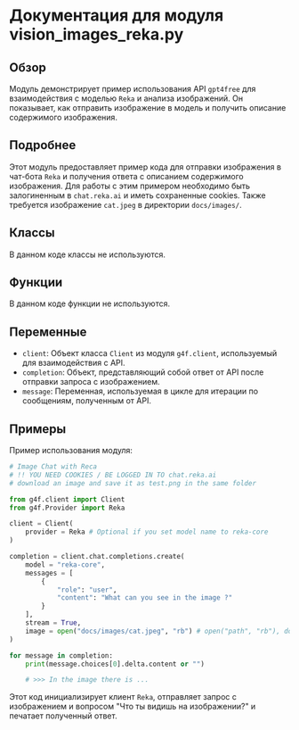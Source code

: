 # Документация для модуля vision_images_reka.py

## Обзор

Модуль демонстрирует пример использования API `gpt4free` для взаимодействия с моделью `Reka` и анализа изображений. Он показывает, как отправить изображение в модель и получить описание содержимого изображения.

## Подробнее

Этот модуль предоставляет пример кода для отправки изображения в чат-бота `Reka` и получения ответа с описанием содержимого изображения. Для работы с этим примером необходимо быть залогиненным в `chat.reka.ai` и иметь сохраненные cookies. Также требуется изображение `cat.jpeg` в директории `docs/images/`.

## Классы

В данном коде классы не используются.

## Функции

В данном коде функции не используются.

## Переменные

- `client`: Объект класса `Client` из модуля `g4f.client`, используемый для взаимодействия с API.
- `completion`: Объект, представляющий собой ответ от API после отправки запроса с изображением.
- `message`: Переменная, используемая в цикле для итерации по сообщениям, полученным от API.

## Примеры

Пример использования модуля:

```python
# Image Chat with Reca
# !! YOU NEED COOKIES / BE LOGGED IN TO chat.reka.ai
# download an image and save it as test.png in the same folder

from g4f.client import Client
from g4f.Provider import Reka

client = Client(
    provider = Reka # Optional if you set model name to reka-core
)

completion = client.chat.completions.create(
    model = "reka-core",
    messages = [
        {
            "role": "user",
            "content": "What can you see in the image ?"
        }
    ],
    stream = True,
    image = open("docs/images/cat.jpeg", "rb") # open("path", "rb"), do not use .read(), etc. it must be a file object
)

for message in completion:
    print(message.choices[0].delta.content or "")

    # >>> In the image there is ...
```
Этот код инициализирует клиент `Reka`, отправляет запрос с изображением и вопросом "Что ты видишь на изображении?" и печатает полученный ответ.